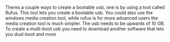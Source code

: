Theres a couple ways to create a bootable usb, one is by using a tool called Rufus. This tool lets you create a bootable usb. You could also use the windows media creation tool, while rufus is for more advanced users the media creation tool is much simpler.  The usb needs to be upwards of 10 GB. To create a mutli-boot usb you need to download another software that lets you dual-boot and more 
